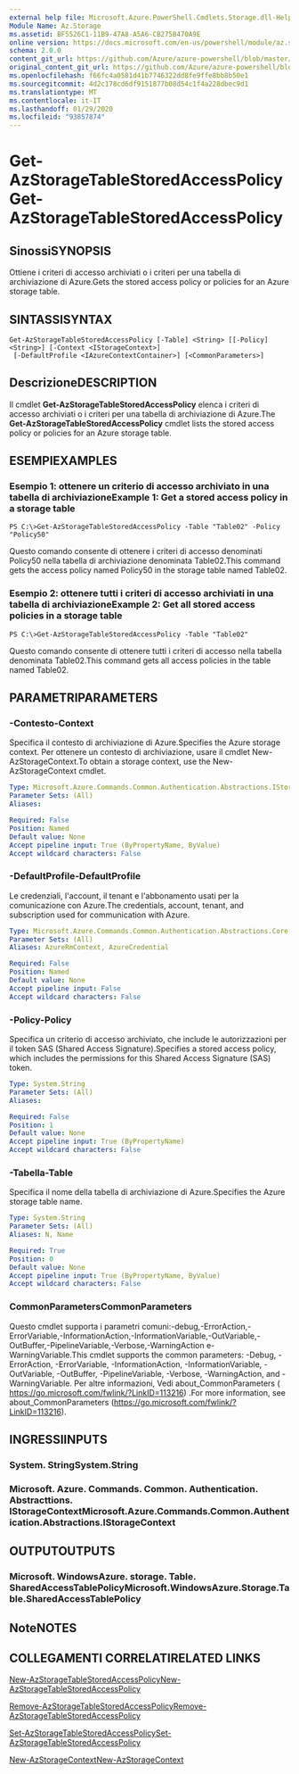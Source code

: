 ```yaml
---
external help file: Microsoft.Azure.PowerShell.Cmdlets.Storage.dll-Help.xml
Module Name: Az.Storage
ms.assetid: BF5526C1-11B9-47A8-A5A6-CB275B470A9E
online version: https://docs.microsoft.com/en-us/powershell/module/az.storage/get-azstoragetablestoredaccesspolicy
schema: 2.0.0
content_git_url: https://github.com/Azure/azure-powershell/blob/master/src/Storage/Storage.Management/help/Get-AzStorageTableStoredAccessPolicy.md
original_content_git_url: https://github.com/Azure/azure-powershell/blob/master/src/Storage/Storage.Management/help/Get-AzStorageTableStoredAccessPolicy.md
ms.openlocfilehash: f66fc4a0581d41b7746322dd8fe9ffe8bb8b50e1
ms.sourcegitcommit: 4d2c178cd6df9151877b08d54c1f4a228dbec9d1
ms.translationtype: MT
ms.contentlocale: it-IT
ms.lasthandoff: 01/29/2020
ms.locfileid: "93857874"
---
```

# <span data-ttu-id="f2482-101">Get-AzStorageTableStoredAccessPolicy</span><span class="sxs-lookup"><span data-stu-id="f2482-101">Get-AzStorageTableStoredAccessPolicy</span></span>

## <span data-ttu-id="f2482-102">Sinossi</span><span class="sxs-lookup"><span data-stu-id="f2482-102">SYNOPSIS</span></span>
<span data-ttu-id="f2482-103">Ottiene i criteri di accesso archiviati o i criteri per una tabella di archiviazione di Azure.</span><span class="sxs-lookup"><span data-stu-id="f2482-103">Gets the stored access policy or policies for an Azure storage table.</span></span>

## <span data-ttu-id="f2482-104">SINTASSI</span><span class="sxs-lookup"><span data-stu-id="f2482-104">SYNTAX</span></span>

```
Get-AzStorageTableStoredAccessPolicy [-Table] <String> [[-Policy] <String>] [-Context <IStorageContext>]
 [-DefaultProfile <IAzureContextContainer>] [<CommonParameters>]
```

## <span data-ttu-id="f2482-105">Descrizione</span><span class="sxs-lookup"><span data-stu-id="f2482-105">DESCRIPTION</span></span>
<span data-ttu-id="f2482-106">Il cmdlet **Get-AzStorageTableStoredAccessPolicy** elenca i criteri di accesso archiviati o i criteri per una tabella di archiviazione di Azure.</span><span class="sxs-lookup"><span data-stu-id="f2482-106">The **Get-AzStorageTableStoredAccessPolicy** cmdlet lists the stored access policy or policies for an Azure storage table.</span></span>

## <span data-ttu-id="f2482-107">ESEMPI</span><span class="sxs-lookup"><span data-stu-id="f2482-107">EXAMPLES</span></span>

### <span data-ttu-id="f2482-108">Esempio 1: ottenere un criterio di accesso archiviato in una tabella di archiviazione</span><span class="sxs-lookup"><span data-stu-id="f2482-108">Example 1: Get a stored access policy in a storage table</span></span>
```
PS C:\>Get-AzStorageTableStoredAccessPolicy -Table "Table02" -Policy "Policy50"
```

<span data-ttu-id="f2482-109">Questo comando consente di ottenere i criteri di accesso denominati Policy50 nella tabella di archiviazione denominata Table02.</span><span class="sxs-lookup"><span data-stu-id="f2482-109">This command gets the access policy named Policy50 in the storage table named Table02.</span></span>

### <span data-ttu-id="f2482-110">Esempio 2: ottenere tutti i criteri di accesso archiviati in una tabella di archiviazione</span><span class="sxs-lookup"><span data-stu-id="f2482-110">Example 2: Get all stored access policies in a storage table</span></span>
```
PS C:\>Get-AzStorageTableStoredAccessPolicy -Table "Table02"
```

<span data-ttu-id="f2482-111">Questo comando consente di ottenere tutti i criteri di accesso nella tabella denominata Table02.</span><span class="sxs-lookup"><span data-stu-id="f2482-111">This command gets all access policies in the table named Table02.</span></span>

## <span data-ttu-id="f2482-112">PARAMETRI</span><span class="sxs-lookup"><span data-stu-id="f2482-112">PARAMETERS</span></span>

### <span data-ttu-id="f2482-113">-Contesto</span><span class="sxs-lookup"><span data-stu-id="f2482-113">-Context</span></span>
<span data-ttu-id="f2482-114">Specifica il contesto di archiviazione di Azure.</span><span class="sxs-lookup"><span data-stu-id="f2482-114">Specifies the Azure storage context.</span></span>
<span data-ttu-id="f2482-115">Per ottenere un contesto di archiviazione, usare il cmdlet New-AzStorageContext.</span><span class="sxs-lookup"><span data-stu-id="f2482-115">To obtain a storage context, use the New-AzStorageContext cmdlet.</span></span>

```yaml
Type: Microsoft.Azure.Commands.Common.Authentication.Abstractions.IStorageContext
Parameter Sets: (All)
Aliases:

Required: False
Position: Named
Default value: None
Accept pipeline input: True (ByPropertyName, ByValue)
Accept wildcard characters: False
```

### <span data-ttu-id="f2482-116">-DefaultProfile</span><span class="sxs-lookup"><span data-stu-id="f2482-116">-DefaultProfile</span></span>
<span data-ttu-id="f2482-117">Le credenziali, l'account, il tenant e l'abbonamento usati per la comunicazione con Azure.</span><span class="sxs-lookup"><span data-stu-id="f2482-117">The credentials, account, tenant, and subscription used for communication with Azure.</span></span>

```yaml
Type: Microsoft.Azure.Commands.Common.Authentication.Abstractions.Core.IAzureContextContainer
Parameter Sets: (All)
Aliases: AzureRmContext, AzureCredential

Required: False
Position: Named
Default value: None
Accept pipeline input: False
Accept wildcard characters: False
```

### <span data-ttu-id="f2482-118">-Policy</span><span class="sxs-lookup"><span data-stu-id="f2482-118">-Policy</span></span>
<span data-ttu-id="f2482-119">Specifica un criterio di accesso archiviato, che include le autorizzazioni per il token SAS (Shared Access Signature).</span><span class="sxs-lookup"><span data-stu-id="f2482-119">Specifies a stored access policy, which includes the permissions for this Shared Access Signature (SAS) token.</span></span>

```yaml
Type: System.String
Parameter Sets: (All)
Aliases:

Required: False
Position: 1
Default value: None
Accept pipeline input: True (ByPropertyName)
Accept wildcard characters: False
```

### <span data-ttu-id="f2482-120">-Tabella</span><span class="sxs-lookup"><span data-stu-id="f2482-120">-Table</span></span>
<span data-ttu-id="f2482-121">Specifica il nome della tabella di archiviazione di Azure.</span><span class="sxs-lookup"><span data-stu-id="f2482-121">Specifies the Azure storage table name.</span></span>

```yaml
Type: System.String
Parameter Sets: (All)
Aliases: N, Name

Required: True
Position: 0
Default value: None
Accept pipeline input: True (ByPropertyName, ByValue)
Accept wildcard characters: False
```

### <span data-ttu-id="f2482-122">CommonParameters</span><span class="sxs-lookup"><span data-stu-id="f2482-122">CommonParameters</span></span>
<span data-ttu-id="f2482-123">Questo cmdlet supporta i parametri comuni:-debug,-ErrorAction,-ErrorVariable,-InformationAction,-InformationVariable,-OutVariable,-OutBuffer,-PipelineVariable,-Verbose,-WarningAction e-WarningVariable.</span><span class="sxs-lookup"><span data-stu-id="f2482-123">This cmdlet supports the common parameters: -Debug, -ErrorAction, -ErrorVariable, -InformationAction, -InformationVariable, -OutVariable, -OutBuffer, -PipelineVariable, -Verbose, -WarningAction, and -WarningVariable.</span></span> <span data-ttu-id="f2482-124">Per altre informazioni, Vedi about_CommonParameters ( https://go.microsoft.com/fwlink/?LinkID=113216) .</span><span class="sxs-lookup"><span data-stu-id="f2482-124">For more information, see about_CommonParameters (https://go.microsoft.com/fwlink/?LinkID=113216).</span></span>

## <span data-ttu-id="f2482-125">INGRESSI</span><span class="sxs-lookup"><span data-stu-id="f2482-125">INPUTS</span></span>

### <span data-ttu-id="f2482-126">System. String</span><span class="sxs-lookup"><span data-stu-id="f2482-126">System.String</span></span>

### <span data-ttu-id="f2482-127">Microsoft. Azure. Commands. Common. Authentication. Abstracttions. IStorageContext</span><span class="sxs-lookup"><span data-stu-id="f2482-127">Microsoft.Azure.Commands.Common.Authentication.Abstractions.IStorageContext</span></span>

## <span data-ttu-id="f2482-128">OUTPUT</span><span class="sxs-lookup"><span data-stu-id="f2482-128">OUTPUTS</span></span>

### <span data-ttu-id="f2482-129">Microsoft. WindowsAzure. storage. Table. SharedAccessTablePolicy</span><span class="sxs-lookup"><span data-stu-id="f2482-129">Microsoft.WindowsAzure.Storage.Table.SharedAccessTablePolicy</span></span>

## <span data-ttu-id="f2482-130">Note</span><span class="sxs-lookup"><span data-stu-id="f2482-130">NOTES</span></span>

## <span data-ttu-id="f2482-131">COLLEGAMENTI CORRELATI</span><span class="sxs-lookup"><span data-stu-id="f2482-131">RELATED LINKS</span></span>

[<span data-ttu-id="f2482-132">New-AzStorageTableStoredAccessPolicy</span><span class="sxs-lookup"><span data-stu-id="f2482-132">New-AzStorageTableStoredAccessPolicy</span></span>](./New-AzStorageTableStoredAccessPolicy.md)

[<span data-ttu-id="f2482-133">Remove-AzStorageTableStoredAccessPolicy</span><span class="sxs-lookup"><span data-stu-id="f2482-133">Remove-AzStorageTableStoredAccessPolicy</span></span>](./Remove-AzStorageTableStoredAccessPolicy.md)

[<span data-ttu-id="f2482-134">Set-AzStorageTableStoredAccessPolicy</span><span class="sxs-lookup"><span data-stu-id="f2482-134">Set-AzStorageTableStoredAccessPolicy</span></span>](./Set-AzStorageTableStoredAccessPolicy.md)

[<span data-ttu-id="f2482-135">New-AzStorageContext</span><span class="sxs-lookup"><span data-stu-id="f2482-135">New-AzStorageContext</span></span>](./New-AzStorageContext.md)



